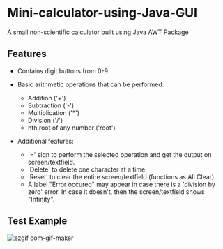 # Mini-calculator-using-Java-GUI
A small non-scientific calculator built using Java AWT Package

## Features

- Contains digit buttons from 0-9.

- Basic arithmetic operations that can be performed:
   
   + Addition ('+')
   + Subtraction ('-')
   + Multiplication ('*')
   + Division ('/')
   + nth root of any number ('root')
 
 - Additional features:
   
   + '=' sign to perform the selected operation and get the output on screen/textfield.
   + 'Delete' to delete one character at a time.
   + 'Reset' to clear the entire screen/textfield (functions as All Clear). 
   + A label "Error occured" may appear in case there is a 'division by zero' error. In case it doesn't, then the screen/textfield shows "Infinity".
   
## Test Example

![ezgif com-gif-maker](https://user-images.githubusercontent.com/80174214/152673637-31dba5b7-02a0-4be5-af0b-8add53c78d78.gif)
